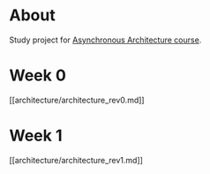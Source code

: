 
# About
Study project for [Asynchronous Architecture course](https://education.borshev.com/architecture).

# Week 0
[[architecture/architecture_rev0.md]]

# Week 1
[[architecture/architecture_rev1.md]]